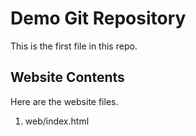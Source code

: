 # Demo Git Repository

This is the first file in this repo.

## Website Contents

Here are the website files.

1. web/index.html
